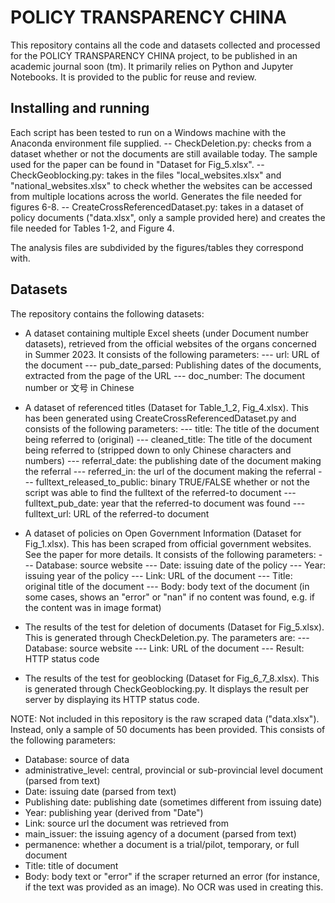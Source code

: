 <h1>POLICY TRANSPARENCY CHINA</h1>

This repository contains all the code and datasets collected and processed for the POLICY TRANSPARENCY CHINA project, to be published in an academic journal soon (tm). It primarily relies on Python and Jupyter Notebooks. It is provided to the public for reuse and review.

<h2>Installing and running</h2>

Each script has been tested to run on a Windows machine with the Anaconda environment file supplied. 
-- CheckDeletion.py: checks from a dataset whether or not the documents are still available today. The sample used for the paper can be found in "Dataset for Fig_5.xlsx". 
-- CheckGeoblocking.py: takes in the files "local_websites.xlsx"  and "national_websites.xlsx" to check whether the websites can be accessed from multiple locations across the world. Generates the file needed for figures 6-8. 
-- CreateCrossReferencedDataset.py: takes in a dataset of policy documents ("data.xlsx", only a sample provided here) and creates the file needed for Tables 1-2, and Figure 4. 

The analysis files are subdivided by the figures/tables they correspond with.

<h2>Datasets</h2>

The repository contains the following datasets:

- A dataset containing multiple Excel sheets (under Document number datasets), retrieved from the official websites of the organs concerned in Summer 2023. It consists of the following parameters:
--- url: URL of the document 
--- pub_date_parsed: Publishing dates of the documents, extracted from the page of the URL
--- doc_number: The document number or 文号 in Chinese

- A dataset of referenced titles (Dataset for Table_1_2, Fig_4.xlsx). This has been generated using CreateCrossReferencedDataset.py and consists of the following parameters:
--- title: The title of the document being referred to (original)
--- cleaned_title: The title of the document being referred to (stripped down to only Chinese characters and numbers)
--- referral_date: the publishing date of the document making the referral
--- referred_in: the url of the document making the referral
--- fulltext_released_to_public: binary TRUE/FALSE whether or not the script was able to find the fulltext of the referred-to document
--- fulltext_pub_date: year that the referred-to document was found
--- fulltext_url: URL of the referred-to document

- A dataset of policies on Open Government Information (Dataset for Fig_1.xlsx). This has been scraped from official government websites. See the paper for more details. It consists of the following parameters:
--- Database: source website
--- Date: issuing date of the policy
--- Year: issuing year of the policy
--- Link: URL of the document
--- Title: original title of the document
--- Body: body text of the document (in some cases, shows an "error" or "nan" if no content was found, e.g. if the content was in image format)

- The results of the test for deletion of documents (Dataset for Fig_5.xlsx). This is generated through CheckDeletion.py. The parameters are:
--- Database: source website
--- Link: URL of the document
--- Result: HTTP status code 

- The results of the test for geoblocking (Dataset for Fig_6_7_8.xlsx). This is generated through CheckGeoblocking.py. It displays the result per server by displaying its HTTP status code. 

NOTE: Not included in this repository is the raw scraped data ("data.xlsx"). Instead, only a sample of 50 documents has been provided. This consists of the following parameters:
- Database: source of data
- administrative_level: central, provincial or sub-provincial level document (parsed from text)
- Date: issuing date (parsed from text)
- Publishing date: publishing date (sometimes different from issuing date)
- Year: publishing year (derived from "Date")
- Link: source url the document was retrieved from
- main_issuer: the issuing agency of a document (parsed from text)
- permanence: whether a document is a trial/pilot, temporary, or full document
- Title: title of document
- Body: body text or "error" if the scraper returned an error (for instance, if the text was provided as an image). No OCR was used in creating this. 


